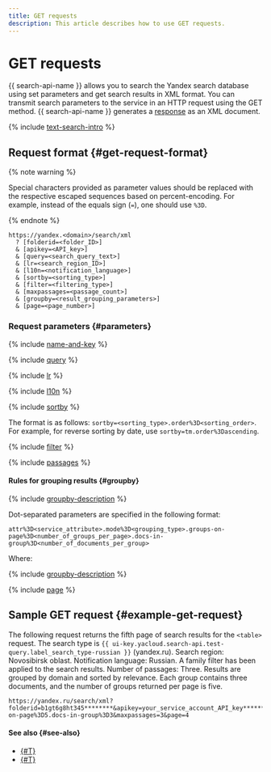 ```yaml
---
title: GET requests
description: This article describes how to use GET requests.
---
```


# GET requests

{{ search-api-name }} allows you to search the Yandex search database using set parameters and get search results in XML format. You can transmit search parameters to the service in an HTTP request using the GET method. {{ search-api-name }} generates a [response](./response.md) as an XML document.

{% include [text-search-intro](../../_includes/search-api/text-search-intro.md) %}

## Request format {#get-request-format}

{% note warning %}

Special characters provided as parameter values should be replaced with the respective escaped sequences based on percent-encoding. For example, instead of the equals sign (`=`), one should use `%3D`.

{% endnote %}

```httpget
https://yandex.<domain>/search/xml
  ? [folderid=<folder_ID>]
  & [apikey=<API_key>]
  & [query=<search_query_text>]
  & [lr=<search_region_ID>]
  & [l10n=<notification_language>]
  & [sortby=<sorting_type>]
  & [filter=<filtering_type>]
  & [maxpassages=<passage_count>]
  & [groupby=<result_grouping_parameters>]
  & [page=<page_number>]
```

### Request parameters {#parameters}

{% include [name-and-key](../../_includes/search-api/key.md) %}

{% include [query](../../_includes/search-api/query.md) %}

{% include [lr](../../_includes/search-api/lr.md) %}

{% include [l10n](../../_includes/search-api/l10n.md) %}

{% include [sortby](../../_includes/search-api/sortby.md) %}

The format is as follows: `sortby=<sorting_type>.order%3D<sorting_order>`. For example, for reverse sorting by date, use `sortby=tm.order%3Dascending`.

{% include [filter](../../_includes/search-api/filter.md) %}

{% include [passages](../../_includes/search-api/passages.md) %}

#### Rules for grouping results {#groupby}

{% include [groupby-description](../../_includes/search-api/groupby-description.md) %}

Dot-separated parameters are specified in the following format:

```httpget
attr%3D<service_attribute>.mode%3D<grouping_type>.groups-on-page%3D<number_of_groups_per_page>.docs-in-group%3D<number_of_documents_per_group>
```

Where:

{% include [groupby-description](../../_includes/search-api/groupby-parameters.md) %}

{% include [page](../../_includes/search-api/page.md) %}

## Sample GET request {#example-get-request}

The following request returns the fifth page of search results for the `<table>` request. The search type is `{{ ui-key.yacloud.search-api.test-query.label_search_type-russian }}` (yandex.ru). Search region: Novosibirsk oblast. Notification language: Russian. A family filter has been applied to the search results. Number of passages: Three. Results are grouped by domain and sorted by relevance. Each group contains three documents, and the number of groups returned per page is five.

```httpget
https://yandex.ru/search/xml?folderid=b1gt6g8ht345********&apikey=your_service_account_API_key********&query=%3Ctable%3E&lr=11316&l10n=ru&sortby=rlv&filter=strict&groupby=attr%3Dd.mode%3Ddeep.groups-on-page%3D5.docs-in-group%3D3&maxpassages=3&page=4
```

#### See also {#see-also}

* [{#T}](./response.md)
* [{#T}](../operations/searching.md)